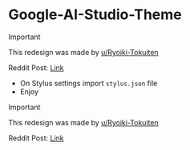 # Google-AI-Studio-Theme

> [!IMPORTANT]  
> This redesign was made by [u/Ryoiki-Tokuiten](https://www.reddit.com/user/Ryoiki-Tokuiten/)
>
> Reddit Post: [Link](https://www.reddit.com/r/Bard/comments/1jlyzsq/i_redesigned_google_ai_studio_using_google_ai/?utm_source=share&utm_medium=web3x&utm_name=web3xcss&utm_term=1&utm_content=share_button)

- On Stylus settings import `stylus.json` file 
- Enjoy

> [!IMPORTANT]  
> This redesign was made by [u/Ryoiki-Tokuiten](https://www.reddit.com/user/Ryoiki-Tokuiten/)
>
> Reddit Post: [Link](https://www.reddit.com/r/Bard/comments/1jlyzsq/i_redesigned_google_ai_studio_using_google_ai/?utm_source=share&utm_medium=web3x&utm_name=web3xcss&utm_term=1&utm_content=share_button)
